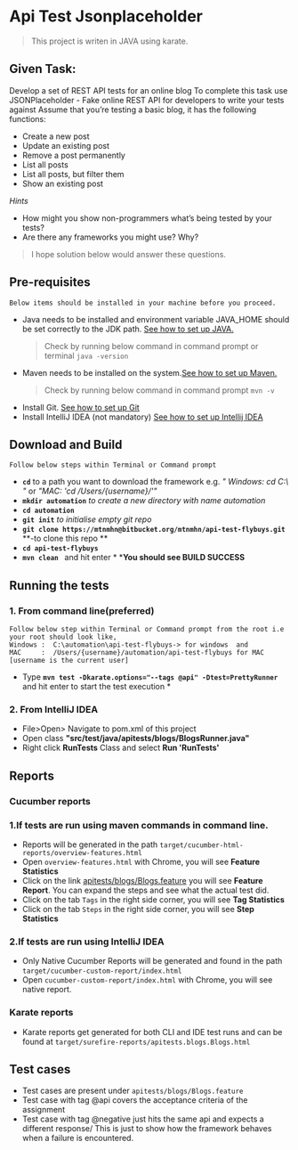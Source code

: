 
# Api Test  Jsonplaceholder

>This project is writen in JAVA using karate.

## Given Task:
Develop a set of REST API tests for an online blog
To complete this task use JSONPlaceholder - Fake online REST API for developers to write your tests
against
Assume that you’re testing a basic blog, it has the following functions:
* Create a new post
* Update an existing post
* Remove a post permanently
* List all posts
* List all posts, but filter them
* Show an existing post

*Hints*
* How might you show non-programmers what’s being tested by your tests?
* Are there any frameworks you might use? Why?

>I hope solution below would answer these questions.

## Pre-requisites 
    Below items should be installed in your machine before you proceed.
* Java needs to be installed and environment variable JAVA_HOME should be set correctly to the JDK path.
[See how to set up JAVA.](https://docs.oracle.com/cd/E19182-01/820-7851/inst_cli_jdk_javahome_t/)
     >Check by running below command in command prompt or terminal
     > `java -version`
* Maven needs to be installed on the system.[See how to set up Maven.](https://maven.apache.org/install.html)
     >Check by running below command in command prompt
     > `mvn -v`
* Install Git. [See how to set up Git](https://git-scm.com/book/en/v2/Getting-Started-Installing-Git)
* Install IntelliJ IDEA (not mandatory) [See how to set up Intellij IDEA](https://www.jetbrains.com/help/idea/install-and-set-up-product.html)

## Download and Build
    Follow below steps within Terminal or Command prompt
* **`cd`** to a path you want to download the framework e.g. *" Windows: cd C:\ "* or *"MAC: 'cd /Users/{username}/'"*
* **`mkdir automation`** *to create a new directory with name automation*
* **`cd automation`**
* **`git init`** *to initialise empty git repo*
* **`git clone https://mtnmhn@bitbucket.org/mtnmhn/api-test-flybuys.git`** **-to clone this repo **
* **`cd api-test-flybuys`**
* **`mvn clean `** and hit enter * ***You should see BUILD SUCCESS**
    
## Running the tests

### 1. From command line(**preferred**)
    Follow below step within Terminal or Command prompt from the root i.e your root should look like,
    Windows :  C:\automation\api-test-flybuys-> for windows  and
    MAC     :  /Users/{username}/automation/api-test-flybuys for MAC [username is the current user]

* Type **`mvn test -Dkarate.options="--tags @api" -Dtest=PrettyRunner`** and hit enter to start the test execution *
  
### 2. From IntelliJ IDEA
* File>Open> Navigate to pom.xml of this project 
* Open class **"src/test/java/apitests/blogs/BlogsRunner.java"**
* Right click **RunTests** Class and select **Run 'RunTests'**

## Reports 

### Cucumber reports

### 1.If tests are run using maven commands in command line.
* Reports will be generated in the path `target/cucumber-html-reports/overview-features.html`
* Open `overview-features.html` with Chrome, you will see **Feature Statistics**
* Click on the link [apitests/blogs/Blogs.feature]() you will see **Feature Report**. You can expand the steps and see what the actual test did.
* Click on the tab `Tags` in the right side corner, you will see **Tag Statistics**
* Click on the tab `Steps` in the right side corner, you will see **Step Statistics**  

### 2.If tests are run using IntelliJ IDEA
* Only Native Cucumber Reports will be generated and found in the path `target/cucumber-custom-report/index.html`
* Open `cucumber-custom-report/index.html` with Chrome, you will see native report.

### Karate reports
* Karate reports get generated for both CLI and IDE test runs and can be found at `target/surefire-reports/apitests.blogs.Blogs.html`

## Test cases
* Test cases are present under `apitests/blogs/Blogs.feature`
* Test case with tag @api covers the acceptance criteria of the assignment
* Test case with tag @negative just hits the same api and expects a different response/ This is 
  just to show how the framework behaves when a failure is encountered. 